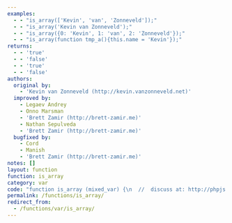 ```yaml
---
examples:
  - - "is_array(['Kevin', 'van', 'Zonneveld']);"
  - - "is_array('Kevin van Zonneveld');"
  - - "is_array({0: 'Kevin', 1: 'van', 2: 'Zonneveld'});"
  - - "is_array(function tmp_a(){this.name = 'Kevin'});"
returns:
  - - 'true'
  - - 'false'
  - - 'true'
  - - 'false'
authors:
  original by:
    - 'Kevin van Zonneveld (http://kevin.vanzonneveld.net)'
  improved by:
    - Legaev Andrey
    - Onno Marsman
    - 'Brett Zamir (http://brett-zamir.me)'
    - Nathan Sepulveda
    - 'Brett Zamir (http://brett-zamir.me)'
  bugfixed by:
    - Cord
    - Manish
    - 'Brett Zamir (http://brett-zamir.me)'
notes: []
layout: function
function: is_array
category: var
code: "function is_array (mixed_var) {\n  //  discuss at: http://phpjs.org/functions/is_array/\n  // original by: Kevin van Zonneveld (http://kevin.vanzonneveld.net)\n  // improved by: Legaev Andrey\n  // improved by: Onno Marsman\n  // improved by: Brett Zamir (http://brett-zamir.me)\n  // improved by: Nathan Sepulveda\n  // improved by: Brett Zamir (http://brett-zamir.me)\n  // bugfixed by: Cord\n  // bugfixed by: Manish\n  // bugfixed by: Brett Zamir (http://brett-zamir.me)\n  //        note: In php.js, javascript objects are like php associative arrays, thus JavaScript objects will also\n  //        note: return true in this function (except for objects which inherit properties, being thus used as objects),\n  //        note: unless you do ini_set('phpjs.objectsAsArrays', 0), in which case only genuine JavaScript arrays\n  //        note: will return true\n  //   example 1: is_array(['Kevin', 'van', 'Zonneveld']);\n  //   returns 1: true\n  //   example 2: is_array('Kevin van Zonneveld');\n  //   returns 2: false\n  //   example 3: is_array({0: 'Kevin', 1: 'van', 2: 'Zonneveld'});\n  //   returns 3: true\n  //   example 4: is_array(function tmp_a(){this.name = 'Kevin'});\n  //   returns 4: false\n\n  var ini,\n    _getFuncName = function (fn) {\n      var name = (/\\W*function\\s+([\\w\\$]+)\\s*\\(/)\n        .exec(fn)\n      if (!name) {\n        return '(Anonymous)'\n      }\n      return name[1]\n    }\n  _isArray = function (mixed_var) {\n    // return Object.prototype.toString.call(mixed_var) === '[object Array]';\n    // The above works, but let's do the even more stringent approach: (since Object.prototype.toString could be overridden)\n    // Null, Not an object, no length property so couldn't be an Array (or String)\n    if (!mixed_var || typeof mixed_var !== 'object' || typeof mixed_var.length !== 'number') {\n      return false\n    }\n    var len = mixed_var.length\n    mixed_var[mixed_var.length] = 'bogus'\n    // The only way I can think of to get around this (or where there would be trouble) would be to have an object defined\n    // with a custom \"length\" getter which changed behavior on each call (or a setter to mess up the following below) or a custom\n    // setter for numeric properties, but even that would need to listen for specific indexes; but there should be no false negatives\n    // and such a false positive would need to rely on later JavaScript innovations like __defineSetter__\n    if (len !== mixed_var.length) {\n      // We know it's an array since length auto-changed with the addition of a\n      // numeric property at its length end, so safely get rid of our bogus element\n      mixed_var.length -= 1\n      return true\n    }\n    // Get rid of the property we added onto a non-array object; only possible\n    // side-effect is if the user adds back the property later, it will iterate\n    // this property in the older order placement in IE (an order which should not\n    // be depended on anyways)\n    delete mixed_var[mixed_var.length]\n    return false\n  }\n\n  if (!mixed_var || typeof mixed_var !== 'object') {\n    return false\n  }\n\n  // BEGIN REDUNDANT\n  this.php_js = this.php_js || {}\n  this.php_js.ini = this.php_js.ini || {}\n  // END REDUNDANT\n\n  ini = this.php_js.ini['phpjs.objectsAsArrays']\n\n  return _isArray(mixed_var) ||\n    // Allow returning true unless user has called\n    // ini_set('phpjs.objectsAsArrays', 0) to disallow objects as arrays\n    ((!ini || ( // if it's not set to 0 and it's not 'off', check for objects as arrays\n      (parseInt(ini.local_value, 10) !== 0 && (!ini.local_value.toLowerCase || ini.local_value.toLowerCase() !==\n        'off')))) && (\n      Object.prototype.toString.call(mixed_var) === '[object Object]' && _getFuncName(mixed_var.constructor) ===\n      'Object' // Most likely a literal and intended as assoc. array\n    ))\n}\n"
permalink: /functions/is_array/
redirect_from:
  - /functions/var/is_array/
---
```


<!-- WARNING! This file is auto generated by `npm run web:inject`, do not edit by hand -->
